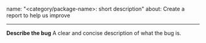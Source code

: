 name: "<category/package-name>: short description"
about: Create a report to help us improve

---

**Describe the bug**
A clear and concise description of what the bug is.
